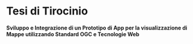 # Tesi di Tirocinio

**Sviluppo e Integrazione di un Prototipo di App per la visualizzazione di Mappe utilizzando Standard OGC e Tecnologie Web**

